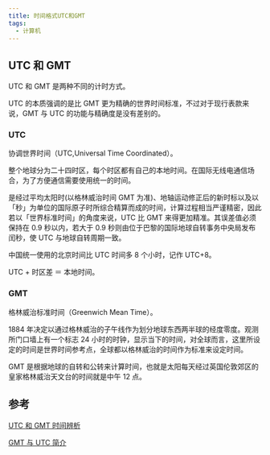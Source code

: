 ```yaml
---
title: 时间格式UTC和GMT
tags:
  - 计算机
---
```


## UTC 和 GMT

UTC 和 GMT 是两种不同的计时方式。

UTC 的本质强调的是比 GMT 更为精确的世界时间标准，不过对于现行表款来说，GMT 与 UTC 的功能与精确度是没有差别的。

### UTC

协调世界时间（UTC,Universal Time Coordinated）。

整个地球分为二十四时区，每个时区都有自己的本地时间。在国际无线电通信场合，为了方便通信需要使用统一的时间。

是经过平均太阳时(以格林威治时间 GMT 为准)、地轴运动修正后的新时标以及以「秒」为单位的国际原子时所综合精算而成的时间，计算过程相当严谨精密，因此若以「世界标准时间」的角度来说，UTC 比 GMT 来得更加精准。其误差值必须保持在 0.9 秒以内，若大于 0.9 秒则由位于巴黎的国际地球自转事务中央局发布闰秒，使 UTC 与地球自转周期一致。

中国统一使用的北京时间比 UTC 时间多 8 个小时，记作 UTC+8。

UTC + 时区差 ＝ 本地时间。

### GMT

格林威治标准时间（Greenwich Mean Time）。

1884 年决定以通过格林威治的子午线作为划分地球东西两半球的经度零度。观测所门口墙上有一个标志 24 小时的时钟，显示当下的时间，对全球而言，这里所设定的时间是世界时间参考点，全球都以格林威治的时间作为标准来设定时间。

GMT 是根据地球的自转和公转来计算时间，也就是太阳每天经过英国伦敦郊区的皇家格林威治天文台的时间就是中午 12 点。

## 参考

[UTC 和 GMT 时间辨析](https://www.cnblogs.com/focusxxxxy/p/6419320.html)

[GMT 与 UTC 简介](https://www.cnblogs.com/tosee/p/5538007.html)
